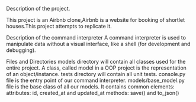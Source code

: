 Description of the project.

This project is an Airbnb clone,Airbnb is a website for booking of shortlet houses.This project attempts to replicate it.

Description of the command interpreter
A command interpreter is used to manipulate data without a visual interface, like a shell (for development and debugging).

Files and Directories
models directory will contain all classes used for the entire project. A class, called model in a OOP project is the representation of an object/instance.
tests directory will contain all unit tests.
console.py file is the entry point of our command interpreter.
models/base_model.py file is the base class of all our models. It contains common elements:
attributes: id, created_at and updated_at
methods: save() and to_json()
